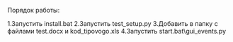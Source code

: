 Порядок работы:

1.Запустить install.bat
2.Запустить test_setup.py
3.Добавить в папку с файлами test.docx и kod_tipovogo.xls
4.Запустить start.bat\gui_events.py
